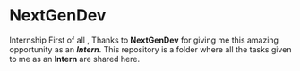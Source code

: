 # NextGenDev
Internship
First of all , Thanks to **NextGenDev** for giving me this amazing opportunity as an ***Intern***.
This repository is a folder where all the tasks given to me as an **Intern** are shared here.
<br>
<img src="">
